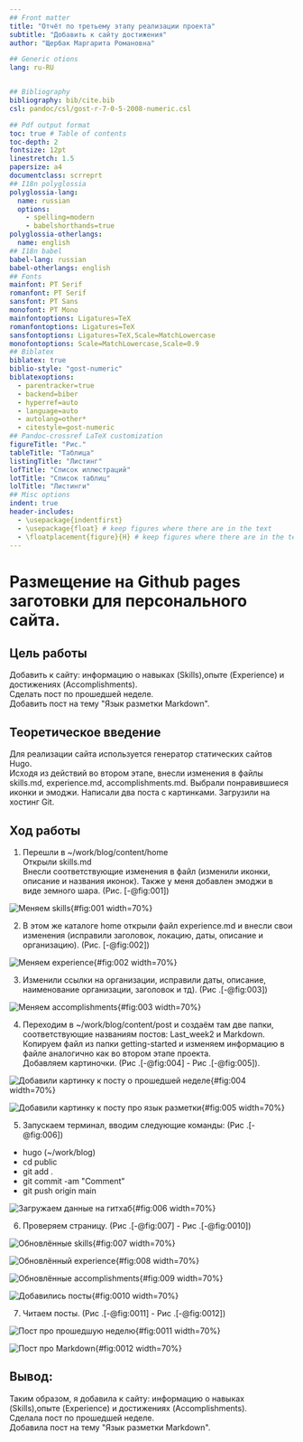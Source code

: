 ```yaml
---
## Front matter
title: "Отчёт по третьему этапу реализации проекта"
subtitle: "Добавить к сайту достижения"
author: "Щербак Маргарита Романовна"

## Generic otions
lang: ru-RU


## Bibliography
bibliography: bib/cite.bib
csl: pandoc/csl/gost-r-7-0-5-2008-numeric.csl

## Pdf output format
toc: true # Table of contents
toc-depth: 2
fontsize: 12pt
linestretch: 1.5
papersize: a4
documentclass: scrreprt
## I18n polyglossia
polyglossia-lang:
  name: russian
  options:
	- spelling=modern
	- babelshorthands=true
polyglossia-otherlangs:
  name: english
## I18n babel
babel-lang: russian
babel-otherlangs: english
## Fonts
mainfont: PT Serif
romanfont: PT Serif
sansfont: PT Sans
monofont: PT Mono
mainfontoptions: Ligatures=TeX
romanfontoptions: Ligatures=TeX
sansfontoptions: Ligatures=TeX,Scale=MatchLowercase
monofontoptions: Scale=MatchLowercase,Scale=0.9
## Biblatex
biblatex: true
biblio-style: "gost-numeric"
biblatexoptions:
  - parentracker=true
  - backend=biber
  - hyperref=auto
  - language=auto
  - autolang=other*
  - citestyle=gost-numeric
## Pandoc-crossref LaTeX customization
figureTitle: "Рис."
tableTitle: "Таблица"
listingTitle: "Листинг"
lofTitle: "Список иллюстраций"
lotTitle: "Список таблиц"
lolTitle: "Листинги"
## Misc options
indent: true
header-includes:
  - \usepackage{indentfirst}
  - \usepackage{float} # keep figures where there are in the text
  - \floatplacement{figure}{H} # keep figures where there are in the text
---
```


# **Размещение на Github pages заготовки для персонального сайта.** 

## **Цель работы**
Добавить к сайту: информацию о навыках (Skills),опыте (Experience) и  достижениях (Accomplishments).  
Сделать пост по прошедшей неделе.  
Добавить пост на тему "Язык разметки Markdown".

## **Теоретическое введение**

Для реализации сайта используется генератор статических сайтов Hugo.  
Исходя из действий во втором этапе, внесли изменения в файлы skills.md, experience.md, accomplishments.md. Выбрали понравившиеся иконки и эмоджи. Написали два поста с картинками. Загрузили на хостинг Git.

## **Ход работы**

1. Перешли в ~/work/blog/content/home  
Открыли skills.md  
Внесли соответствующие изменения в файл (изменили иконки, описание и названия иконок). Также у меня добавлен эмоджи в виде земного шара. 
(Рис. [-@fig:001])

![Меняем skills](image/%D0%A1%D0%BD%D0%B8%D0%BC%D0%BE%D0%BA%20%D1%8D%D0%BA%D1%80%D0%B0%D0%BD%D0%B0%20%D0%BE%D1%82%202022-05-12%2015-52-28.png){#fig:001 width=70%}

2. В этом же каталоге home открыли файл experience.md и внесли свои изменения (исправили заголовок, локацию, даты, описание и организацию).
   (Рис. [-@fig:002])

![Меняем experience](image/%D0%A1%D0%BD%D0%B8%D0%BC%D0%BE%D0%BA%20%D1%8D%D0%BA%D1%80%D0%B0%D0%BD%D0%B0%20%D0%BE%D1%82%202022-05-12%2015-52-58.png){#fig:002 width=70%} 

3. Изменили ссылки на организации, исправили даты, описание, наименование организации, заголовок и тд). (Рис .[-@fig:003]) 

![Меняем accomplishments](image/%D0%A1%D0%BD%D0%B8%D0%BC%D0%BE%D0%BA%20%D1%8D%D0%BA%D1%80%D0%B0%D0%BD%D0%B0%20%D0%BE%D1%82%202022-05-12%2015-53-19.png){#fig:003 width=70%} 

4. Переходим в ~/work/blog/content/post и создаём там две папки, соответствующие названиям постов: Last_week2 и Markdown.  
Копируем файл из папки getting-started и изменяем информацию в файле аналогично как во втором этапе проекта.  
Добавляем картиночки. (Рис .[-@fig:004] - Рис .[-@fig:005]).

![Добавили картинку к посту о прошедшей неделе](image/%D0%A1%D0%BD%D0%B8%D0%BC%D0%BE%D0%BA%20%D1%8D%D0%BA%D1%80%D0%B0%D0%BD%D0%B0%20%D0%BE%D1%82%202022-05-12%2015-50-20.png){#fig:004 width=70%}

![Добавили картинку к посту про язык разметки](image/%D0%A1%D0%BD%D0%B8%D0%BC%D0%BE%D0%BA%20%D1%8D%D0%BA%D1%80%D0%B0%D0%BD%D0%B0%20%D0%BE%D1%82%202022-05-12%2015-50-27.png){#fig:005 width=70%}

5. Запускаем терминал, вводим следующие команды: (Рис .[-@fig:006]) 
- hugo (~/work/blog)
- cd public
- git add .
- git commit -am "Comment"
- git push origin main 

![Загружаем данные на гитхаб](image/%D0%A1%D0%BD%D0%B8%D0%BC%D0%BE%D0%BA%20%D1%8D%D0%BA%D1%80%D0%B0%D0%BD%D0%B0%20%D0%BE%D1%82%202022-05-12%2015-08-02.png){#fig:006 width=70%}

6. Проверяем страницу. (Рис .[-@fig:007] - Рис .[-@fig:0010]) 

![Обновлённые skills](image/%D0%A1%D0%BD%D0%B8%D0%BC%D0%BE%D0%BA%20%D1%8D%D0%BA%D1%80%D0%B0%D0%BD%D0%B0%20%D0%BE%D1%82%202022-05-12%2015-11-19.png){#fig:007 width=70%}

![Обновлённый experience](image/%D0%A1%D0%BD%D0%B8%D0%BC%D0%BE%D0%BA%20%D1%8D%D0%BA%D1%80%D0%B0%D0%BD%D0%B0%20%D0%BE%D1%82%202022-05-12%2015-11-28.png){#fig:008 width=70%}

![Обновлённыe accomplishments](image/%D0%A1%D0%BD%D0%B8%D0%BC%D0%BE%D0%BA%20%D1%8D%D0%BA%D1%80%D0%B0%D0%BD%D0%B0%20%D0%BE%D1%82%202022-05-12%2015-11-40.png){#fig:009 width=70%}

![Добавились посты](image/%D0%A1%D0%BD%D0%B8%D0%BC%D0%BE%D0%BA%20%D1%8D%D0%BA%D1%80%D0%B0%D0%BD%D0%B0%20%D0%BE%D1%82%202022-05-12%2015-11-50.png){#fig:0010 width=70%}

7. Читаем посты. (Рис .[-@fig:0011] - Рис .[-@fig:0012]) 

![Пост про прошедшую неделю](image/%D0%A1%D0%BD%D0%B8%D0%BC%D0%BE%D0%BA%20%D1%8D%D0%BA%D1%80%D0%B0%D0%BD%D0%B0%20%D0%BE%D1%82%202022-05-12%2015-51-22.png){#fig:0011 width=70%}

![Пост про Markdown](image/%D0%A1%D0%BD%D0%B8%D0%BC%D0%BE%D0%BA%20%D1%8D%D0%BA%D1%80%D0%B0%D0%BD%D0%B0%20%D0%BE%D1%82%202022-05-12%2015-51-42.png){#fig:0012 width=70%}

## **Вывод:** 

Таким образом, я добавила к сайту: информацию о навыках (Skills),опыте (Experience) и  достижениях (Accomplishments).  
Сделала пост по прошедшей неделе.  
Добавила пост на тему "Язык разметки Markdown".
